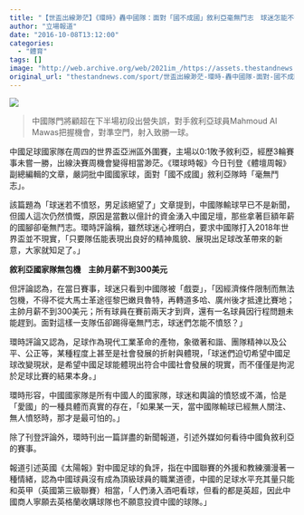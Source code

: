 ```yaml
---
title: "【世盃出線渺茫】《環時》轟中國隊：面對「國不成國」敘利亞毫無鬥志　球迷怎能不憤怒？"
author: "立場報道"
date: "2016-10-08T13:12:00"
categories:
  - "體育"
tags: []
image: "http://web.archive.org/web/2021im_/https://assets.thestandnews.com/media/photos/china-ball-01_180aB.png"
original_url: "thestandnews.com/sport/世盃出線渺茫-環時-轟中國隊-面對-國不成國-敘利亞毫無鬥志-球迷怎能不憤怒"
---
```

![](http://web.archive.org/web/2021im_/https://assets.thestandnews.com/media/photos/china-ball-01_180aB.png)
> 中國隊門將顧超在下半場初段出營失誤，對手敘利亞球員Mahmoud Al Mawas把握機會，對準空門，射入致勝一球。

中國足球國家隊在周四的世界盃亞洲區外圍賽，主場以0:1敗予敘利亞，經歷3輪賽事未嘗一勝，出線決賽周機會變得相當渺茫。《環球時報》今日刊登《體壇周報》副總編輯的文章，嚴詞批中國國家球，面對「國不成國」敘利亞隊時「毫無鬥志」。

該篇題為「球迷若不憤怒，男足該絕望了」文章提到，中國隊輸球早已不是新聞，但國人這次仍然憤慨，原因是當數以億計的資金湧入中國足壇，那些拿著巨額年薪的國腳卻毫無鬥志。環時評論稱，雖然球迷心裡明白，要求中國隊打入2018年世界盃並不現實，「只要隊伍能表現出良好的精神風貌、展現出足球改革帶來的新意，大家就知足了。」

**敘利亞國家隊無包機    主帥月薪不到300美元**

但評論認為，在當日賽事，球迷只看到中國隊被「戲耍」，「因經濟條件限制而無法包機，不得不從大馬士革途徑黎巴嫩貝魯特，再轉道多哈、廣州後才抵達比賽地；主帥月薪不到300美元；所有球員在賽前兩天才到齊，還有一名球員因行程問題未能趕到。面對這樣一支隊伍卻踢得毫無鬥志，球迷們怎能不憤怒？」

環時評論又認為，足球作為現代工業革命的產物，象徵著和諧、團隊精神以及公平、公正等，某種程度上甚至是社會發展的折射與體現，「球迷們迫切希望中國足球改變現狀，是希望中國足球能體現出符合中國社會發展的現實，而不僅僅是拘泥於足球比賽的結果本身。」

環時形容，中國國家隊是所有中國人的國家隊，球迷和輿論的憤怒或不滿，恰是「愛國」的一種具體而真實的存在，「如果某一天，當中國隊輸球已經無人關注、無人憤怒時，那才是最可怕的。」

除了刊登評論外，環時刊出一篇詳盡的新聞報道，引述外媒如何看待中國負敘利亞的賽事。

報道引述英國《太陽報》對中國足球的負評，指在中國聯賽的外援和教練瀰漫著一種情緒，認為中國球員沒有成為頂級球員的職業道德，中國的足球水平充其量只能和英甲（英國第三級聯賽）相當，「人們湧入酒吧看球，但看的都是英超，因此中國商人寧願去英格蘭收購球隊也不願意投資中國的球隊。」